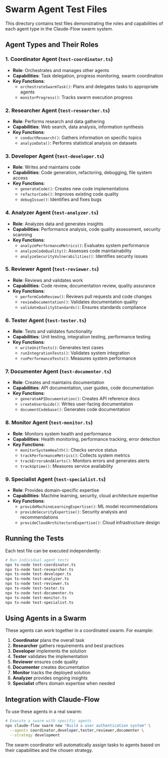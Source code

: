 # Swarm Agent Test Files

This directory contains test files demonstrating the roles and capabilities of each agent type in the Claude-Flow swarm system.

## Agent Types and Their Roles

### 1. Coordinator Agent (`test-coordinator.ts`)
- **Role**: Orchestrates and manages other agents
- **Capabilities**: Task delegation, progress monitoring, swarm coordination
- **Key Functions**: 
  - `orchestrateSwarmTask()`: Plans and delegates tasks to appropriate agents
  - `monitorProgress()`: Tracks swarm execution progress

### 2. Researcher Agent (`test-researcher.ts`)
- **Role**: Performs research and data gathering
- **Capabilities**: Web search, data analysis, information synthesis
- **Key Functions**:
  - `conductResearch()`: Gathers information on specific topics
  - `analyzeData()`: Performs statistical analysis on datasets

### 3. Developer Agent (`test-developer.ts`)
- **Role**: Writes and maintains code
- **Capabilities**: Code generation, refactoring, debugging, file system access
- **Key Functions**:
  - `generateCode()`: Creates new code implementations
  - `refactorCode()`: Improves existing code quality
  - `debugIssue()`: Identifies and fixes bugs

### 4. Analyzer Agent (`test-analyzer.ts`)
- **Role**: Analyzes data and generates insights
- **Capabilities**: Performance analysis, code quality assessment, security scanning
- **Key Functions**:
  - `analyzePerformanceMetrics()`: Evaluates system performance
  - `analyzeCodeQuality()`: Assesses code maintainability
  - `analyzeSecurityVulnerabilities()`: Identifies security issues

### 5. Reviewer Agent (`test-reviewer.ts`)
- **Role**: Reviews and validates work
- **Capabilities**: Code review, documentation review, quality assurance
- **Key Functions**:
  - `performCodeReview()`: Reviews pull requests and code changes
  - `reviewDocumentation()`: Validates documentation quality
  - `validateQualityStandards()`: Ensures standards compliance

### 6. Tester Agent (`test-tester.ts`)
- **Role**: Tests and validates functionality
- **Capabilities**: Unit testing, integration testing, performance testing
- **Key Functions**:
  - `writeUnitTests()`: Generates test cases
  - `runIntegrationTests()`: Validates system integration
  - `runPerformanceTests()`: Measures system performance

### 7. Documenter Agent (`test-documenter.ts`)
- **Role**: Creates and maintains documentation
- **Capabilities**: API documentation, user guides, code documentation
- **Key Functions**:
  - `generateAPIDocumentation()`: Creates API reference docs
  - `createUserGuide()`: Writes user-facing documentation
  - `documentCodebase()`: Generates code documentation

### 8. Monitor Agent (`test-monitor.ts`)
- **Role**: Monitors system health and performance
- **Capabilities**: Health monitoring, performance tracking, error detection
- **Key Functions**:
  - `monitorSystemHealth()`: Checks service status
  - `trackPerformanceMetrics()`: Collects system metrics
  - `trackErrorsAndAlerts()`: Monitors errors and generates alerts
  - `trackUptime()`: Measures service availability

### 9. Specialist Agent (`test-specialist.ts`)
- **Role**: Provides domain-specific expertise
- **Capabilities**: Machine learning, security, cloud architecture expertise
- **Key Functions**:
  - `provideMachineLearningExpertise()`: ML model recommendations
  - `provideSecurityExpertise()`: Security analysis and recommendations
  - `provideCloudArchitectureExpertise()`: Cloud infrastructure design

## Running the Tests

Each test file can be executed independently:

```bash
# Run individual agent tests
npx ts-node test-coordinator.ts
npx ts-node test-researcher.ts
npx ts-node test-developer.ts
npx ts-node test-analyzer.ts
npx ts-node test-reviewer.ts
npx ts-node test-tester.ts
npx ts-node test-documenter.ts
npx ts-node test-monitor.ts
npx ts-node test-specialist.ts
```

## Using Agents in a Swarm

These agents can work together in a coordinated swarm. For example:
1. **Coordinator** plans the overall task
2. **Researcher** gathers requirements and best practices
3. **Developer** implements the solution
4. **Tester** validates the implementation
5. **Reviewer** ensures code quality
6. **Documenter** creates documentation
7. **Monitor** tracks the deployed solution
8. **Analyzer** provides ongoing insights
9. **Specialist** offers domain expertise when needed

## Integration with Claude-Flow

To use these agents in a real swarm:

```bash
# Execute a swarm with specific agents
npx claude-flow swarm new "Build a user authentication system" \
  --agents coordinator,developer,tester,reviewer,documenter \
  --strategy development
```

The swarm coordinator will automatically assign tasks to agents based on their capabilities and the chosen strategy.